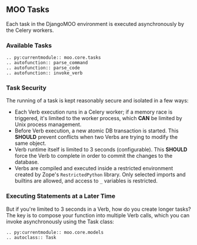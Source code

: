 ## MOO Tasks

Each task in the DjangoMOO environment is executed asynchronously by the Celery workers.

### Available Tasks

```{eval-rst}
.. py:currentmodule:: moo.core.tasks
.. autofunction:: parse_command
.. autofunction:: parse_code
.. autofunction:: invoke_verb
```

### Task Security

The running of a task is kept reasonably secure and isolated in a few ways:

* Each Verb execution runs in a Celery worker; if a memory race is triggered,
  it's limited to the worker process, which **CAN** be limited by Unix process management.
* Before Verb execution, a new atomic DB transaction is started. This **SHOULD** prevent
  conflicts when two Verbs are trying to modify the same object.
* Verb runtime itself is limited to 3 seconds (configurable). This **SHOULD** force the Verb
  to complete in order to commit the changes to the database.
* Verbs are compiled and executed inside a restricted environment created by Zope's `RestrictedPython`
  library. Only selected imports and builtins are allowed, and access to `_` variables is restricted.

### Executing Statements at a Later Time

But if you're limited to 3 seconds in a Verb, how do you create longer tasks? The key is to
compose your function into multiple Verb calls, which you can invoke asynchronously using the
Task class:

```{eval-rst}
.. py:currentmodule:: moo.core.models
.. autoclass:: Task
```

